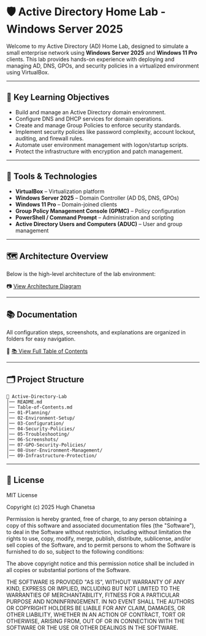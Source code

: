 # 🛡️ Active Directory Home Lab - Windows Server 2025

Welcome to my Active Directory (AD) Home Lab, designed to simulate a small enterprise network using **Windows Server 2025** and **Windows 11 Pro** clients. This lab provides hands-on experience with deploying and managing AD, DNS, GPOs, and security policies in a virtualized environment using VirtualBox.

---

## 🎯 Key Learning Objectives

- Build and manage an Active Directory domain environment.
- Configure DNS and DHCP services for domain operations.
- Create and manage Group Policies to enforce security standards.
- Implement security policies like password complexity, account lockout, auditing, and firewall rules.
- Automate user environment management with logon/startup scripts.
- Protect the infrastructure with encryption and patch management.

---

## 🧰 Tools & Technologies

- **VirtualBox** – Virtualization platform
- **Windows Server 2025** – Domain Controller (AD DS, DNS, GPOs)
- **Windows 11 Pro** – Domain-joined clients
- **Group Policy Management Console (GPMC)** – Policy configuration
- **PowerShell / Command Prompt** – Administration and scripting
- **Active Directory Users and Computers (ADUC)** – User and group management

---

## 🗺️ Architecture Overview

Below is the high-level architecture of the lab environment:

📷 [View Architecture Diagram](https://github.com/Hugh-Kumbi/Hugh-Kumbi-Active-Directory-Lab/tree/main/06-Screenshots/I.%20Planning)

---

## 📚 Documentation

All configuration steps, screenshots, and explanations are organized in folders for easy navigation.

🔗 [📚 View Full Table of Contents](https://github.com/Hugh-Kumbi/Hugh-Kumbi-Active-Directory-Lab/blob/main/Table-of-Contents.md)

---

## 🗂️ Project Structure

```plaintext
📂 Active-Directory-Lab
│── README.md
│── Table-of-Contents.md
│── 01-Planning/
│── 02-Environment-Setup/
│── 03-Configuration/
│── 04-Security-Policies/
│── 05-Troubleshooting/
│── 06-Screenshots/
│── 07-GPO-Security-Policies/
│── 08-User-Environment-Management/
│── 09-Infrastructure-Protection/
```

---

## 📘 License

MIT License

Copyright (c) 2025 Hugh Chanetsa

Permission is hereby granted, free of charge, to any person obtaining a copy
of this software and associated documentation files (the "Software"), to deal
in the Software without restriction, including without limitation the rights
to use, copy, modify, merge, publish, distribute, sublicense, and/or sell
copies of the Software, and to permit persons to whom the Software is
furnished to do so, subject to the following conditions:

The above copyright notice and this permission notice shall be included in all
copies or substantial portions of the Software.

THE SOFTWARE IS PROVIDED "AS IS", WITHOUT WARRANTY OF ANY KIND, EXPRESS OR
IMPLIED, INCLUDING BUT NOT LIMITED TO THE WARRANTIES OF MERCHANTABILITY,
FITNESS FOR A PARTICULAR PURPOSE AND NONINFRINGEMENT. IN NO EVENT SHALL THE
AUTHORS OR COPYRIGHT HOLDERS BE LIABLE FOR ANY CLAIM, DAMAGES, OR OTHER
LIABILITY, WHETHER IN AN ACTION OF CONTRACT, TORT OR OTHERWISE, ARISING FROM,
OUT OF OR IN CONNECTION WITH THE SOFTWARE OR THE USE OR OTHER DEALINGS IN THE
SOFTWARE.
